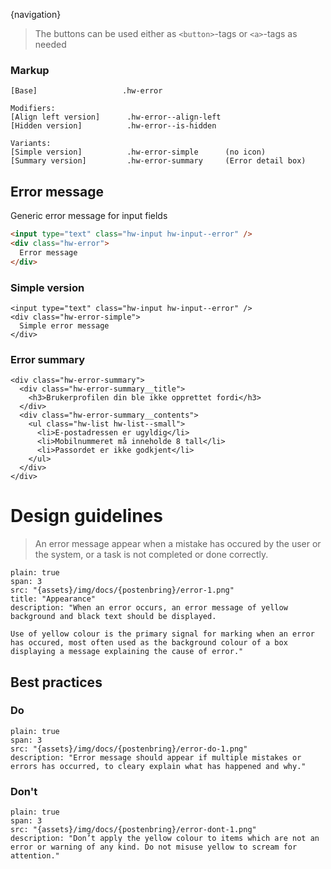 {navigation}






> The buttons can be used either as `<button>`-tags or `<a>`-tags as needed


### Markup
```code   
[Base]                   .hw-error
  
Modifiers:
[Align left version]      .hw-error--align-left
[Hidden version]          .hw-error--is-hidden

Variants:
[Simple version]          .hw-error-simple      (no icon)
[Summary version]         .hw-error-summary     (Error detail box)
```



## Error message

Generic error message for input fields

```html
<input type="text" class="hw-input hw-input--error" />
<div class="hw-error">
  Error message
</div>
```


### Simple version

```html|plain,light
<input type="text" class="hw-input hw-input--error" />
<div class="hw-error-simple">
  Simple error message
</div>
```

### Error summary

```html|plain,light,span-4
<div class="hw-error-summary">
  <div class="hw-error-summary__title">
    <h3>Brukerprofilen din ble ikke opprettet fordi</h3>
  </div>
  <div class="hw-error-summary__contents">
    <ul class="hw-list hw-list--small">
      <li>E-postadressen er ugyldig</li>
      <li>Mobilnummeret må inneholde 8 tall</li>
      <li>Passordet er ikke godkjent</li>
    </ul>
  </div>
</div>
```







# Design guidelines

> An error message appear when a mistake has occured by the user or the system, or a task is not completed or done correctly.


```image
plain: true
span: 3
src: "{assets}/img/docs/{postenbring}/error-1.png"
title: "Appearance"
description: "When an error occurs, an error message of yellow background and black text should be displayed.

Use of yellow colour is the primary signal for marking when an error has occured, most often used as the background colour of a box displaying a message explaining the cause of error."
```


## Best practices

### Do

```image
plain: true
span: 3
src: "{assets}/img/docs/{postenbring}/error-do-1.png"
description: "Error message should appear if multiple mistakes or errors has occurred, to cleary explain what has happened and why."
```

### Don't
  
```image
plain: true
span: 3
src: "{assets}/img/docs/{postenbring}/error-dont-1.png"
description: "Don’t apply the yellow colour to items which are not an error or warning of any kind. Do not misuse yellow to scream for attention."
```








